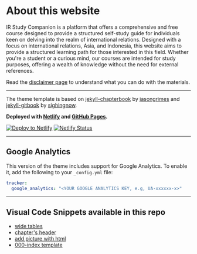 # About this website

<p>IR Study Companion is a platform that offers a comprehensive and free course designed to provide a structured self-study guide for individuals keen on delving into the realm of international relations. Designed with a focus on international relations, Asia, and Indonesia, this website aims to provide a structured learning path for those interested in this field. Whether you're a student or a curious mind, our courses are intended for study purposes, offering a wealth of knowledge without the need for external references.</p>

Read the [disclaimer page](https://learnintlrelations.online/disclaimer) to understand what you can do with the materials.

---

The theme template is based on [jekyll-chapterbook](https://github.com/jasongrimes/jekyll-chapterbook) by [jasongrimes](https://github.com/jasongrimes) and [jekyll-gitbook](https://github.com/sighingnow/jekyll-gitbook) by [sighingnow](https://github.com/sighingnow). 

**Deployed with [Netlify](https://learnintlrelations.online/) and [GitHub Pages](https://cantikaportfolio.site/IR-study-companion/).**

[![Deploy to Netlify](https://www.netlify.com/img/deploy/button.svg)](https://app.netlify.com/start/deploy?repository=https://github.com/cantikapf/IR-study-companion) [![Netlify Status](https://api.netlify.com/api/v1/badges/39455247-3694-45c8-b54f-be619ce4fbb4/deploy-status)](https://app.netlify.com/sites/ir-guide/deploys)

---

## Google Analytics

This version of the theme includes support for Google Analytics. To enable it, add the following to your `_config.yml` file:

```yaml
tracker:
  google_analytics: "<YOUR GOOGLE ANALYTICS KEY, e.g, UA-xxxxxx-x>"
```
---

## Visual Code Snippets available in this repo

- [wide tables](https://github.com/cantikapf/IR-study-companion/blob/master/.vscode/wide%20table.code-snippets)
- [chapter's header](https://github.com/cantikapf/IR-study-companion/blob/master/.vscode/pages%20chapter%20header.code-snippets)
- [add picture with html](https://github.com/cantikapf/IR-study-companion/blob/master/.vscode/picture.code-snippets)
- [000-index template](https://github.com/cantikapf/IR-study-companion/blob/master/.vscode/index.code-snippets)

